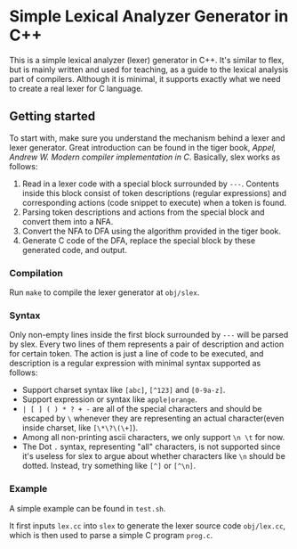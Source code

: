 # Simple Lexical Analyzer Generator in C++

This is a simple lexical analyzer (lexer) generator in C++. It's similar to flex, but is mainly written and used for teaching, as a guide to the lexical analysis part of compilers. Although it is minimal, it supports exactly what we need to create a real lexer for C language.

## Getting started

To start with, make sure you understand the mechanism behind a lexer and lexer generator. Great introduction can be found in the tiger book, *Appel, Andrew W. Modern compiler implementation in C*. Basically, slex works as follows:

1. Read in a lexer code with a special block surrounded by `---`. Contents inside this block consist of token descriptions (regular expressions) and corresponding actions (code snippet to execute) when a token is found.
2. Parsing token descriptions and actions from the special block and convert them into a NFA.
3. Convert the NFA to DFA using the algorithm provided in the tiger book.
4. Generate C code of the DFA, replace the special block by these generated code, and output.

### Compilation

Run `make` to compile the lexer generator at `obj/slex`.

### Syntax

Only non-empty lines inside the first block surrounded by `---` will be parsed by slex. Every two lines of them represents a pair of description and action for certain token. The action is just a line of code to be executed, and description is a regular expression with minimal syntax supported as follows:

- Support charset syntax like `[abc]`, `[^123]` and `[0-9a-z]`.
- Support expression or syntax like `apple|orange`.
- `| [ ] ( ) * ? + -` are all of the special characters and should be escaped by `\` whenever they are representing an actual character(even inside charset, like `[\*\?\(\+]`).
- Among all non-printing ascii characters, we only support `\n \t` for now.
- The Dot `.` syntax, representing "all" characters, is not supported since it's useless for slex to argue about whether characters like `\n` should be dotted. Instead, try something like `[^]` or `[^\n]`.

### Example

A simple example can be found in `test.sh`.

It first inputs `lex.cc` into `slex` to generate the lexer source code `obj/lex.cc`, which is then used to parse a simple C program `prog.c`.
